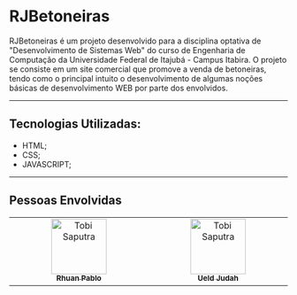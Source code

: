 <img src="">

# RJBetoneiras

RJBetoneiras é um projeto desenvolvido para a disciplina optativa de "Desenvolvimento de Sistemas Web" do curso de Engenharia de Computação da Universidade Federal de Itajubá - Campus Itabira. O projeto se consiste em um site comercial que promove a venda de betoneiras, tendo como o principal intuito o desenvolvimento de algumas noções básicas de desenvolvimento WEB por parte dos envolvidos.
<hr>

## Tecnologias Utilizadas:
* HTML;
* CSS;
* JAVASCRIPT;
<hr>

## Pessoas Envolvidas
<table>
  <tbody>
    <tr>
      <td align="center" valign="top" width="14.28%"><a href="https://github.com/TobyG74"><img src="https://avatars.githubusercontent.com/u/103790807?v=4" width="100px;" alt="Tobi Saputra"/><br /><sub><b>Rhuan Pablo</b></sub></a><br /></td>
      <td align="center" valign="top" width="14.28%"><a href="https://github.com/Jusdahh"><img src="https://avatars.githubusercontent.com/u/113133054?v=4" width="100px;" alt="Tobi Saputra"/><br /><sub><b>Ueld Judah</b></sub></a><br /></td>
    </tr>
  </tbody>
</table>